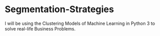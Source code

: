 # Segmentation-Strategies
I will be using the Clustering Models of Machine Learning in Python 3 to solve real-life Business Problems.

